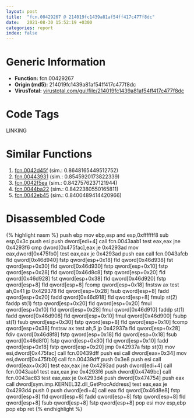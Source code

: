 ```yaml
---
layout: post
title:  "fcn.00429267 @ 214019fc1439a81af54ff417c477f8dc"
date:   2021-08-30 15:52:19 +0300
categories: report
index: false
---
```


# Generic Information
- **Function:** fcn.00429267
- **Origin (md5):** 214019fc1439a81af54ff417c477f8dc
- **VirusTotal:** [virustotal.com/gui/file/214019fc1439a81af54ff417c477f8dc][virustotal_ref]

# Code Tags
<span class="tag" id="LINKING">LINKING</span>


# Similar Functions

1. [fcn.0042d45f][similar_1_ref] (sim.: 0.8648165449512752)
2. [fcn.00443931][similar_2_ref] (sim.: 0.8545920173822339)
3. [fcn.0042f5ea][similar_3_ref] (sim.: 0.8427576237121944)
4. [fcn.0044ba22][similar_4_ref] (sim.: 0.8422380550165811)
5. [fcn.0042eb45][similar_5_ref] (sim.: 0.8400489414420966)


# Disassembled Code

{% highlight nasm %}
push ebp
mov ebp,esp
and esp,0xfffffff8
sub esp,0x3c
push esi
push dword[edi+4]
call fcn.0043aab1
test eax,eax
jne 0x4293f6
cmp dword[0x475fac],eax
je 0x4293ad
mov eax,dword[0x475fb0]
test eax,eax
je 0x4293ad
push eax
call fcn.0043afcb
fld qword[0x46d940]
fstp qword[esp+0x18]
fld qword[0x46d938]
fst qword[esp+0x30]
fld qword[0x46d930]
fstp qword[esp+0x10]
fstp qword[esp+0x28]
fld qword[0x46d8c8]
fstp qword[esp+0x20]
fld qword[0x46d928]
fst qword[esp+0x38]
fld qword[0x46d920]
fstp qword[esp+8]
fld qword[esp+8]
fcomp qword[esp+0x18]
fnstsw ax
test ah,0x41
jp 0x429378
fld qword[esp+0x28]
fsub qword[esp+8]
fadd qword[esp+0x20]
fadd qword[0x46d918]
fld qword[esp+8]
fmulp st(2)
faddp st(1)
fstp qword[esp+0x20]
fld qword[esp+0x20]
fmul qword[esp+0x10]
fld qword[esp+0x28]
fmul qword[0x46d910]
faddp st(1)
fadd qword[0x46d908]
fld qword[esp+0x10]
fmul qword[0x46d900]
fsubp st(1)
fsub qword[esp+0x30]
fstp qword[esp+8]
fld qword[esp+0x10]
fcomp qword[esp+0x38]
fnstsw ax
test ah,5
jp 0x42937a
fld qword[esp+0x28]
fdiv qword[0x46d8f8]
fstp qword[esp+0x18]
fld qword[esp+0x18]
fsub qword[0x46d8f0]
fstp qword[esp+0x30]
fld qword[esp+0x10]
fadd qword[esp+0x18]
fstp qword[esp+0x20]
jmp 0x42937a
fstp st(0)
mov esi,dword[0x475fac]
call fcn.00439dff
push esi
call dword[eax+0x34]
mov esi,dword[0x475fb0]
call fcn.00439dff
push 0x3e8
push esi
call dword[eax+0x30]
test eax,eax
jne 0x4293ad
push dword[edi+4]
call fcn.0043aab1
test eax,eax
jne 0x4293f6
push dword[0x4749bc]
call fcn.0043ac83
test eax,eax
je 0x4293d4
push dword[0x474754]
push eax
call dword[sym.imp.KERNEL32.dll_GetProcAddress]
test eax,eax
je 0x4293d4
push 0
push dword[edi+4]
call eax
fld qword[0x46d8e8]
fstp qword[esp+8]
fld qword[esp+8]
fadd qword[esp+8]
fstp qword[esp+8]
fld qword[esp+8]
fsub qword[esp+8]
fstp qword[esp+8]
pop esi
mov esp,ebp
pop ebp
ret 
{% endhighlight %}


[similar_1_ref]: /report/fcn.0042d45f@20a93604f17ee6f3c2aa7b1f7a497fcf
[similar_2_ref]: /report/fcn.00443931@820356b443df86d107b675e725c13af0
[similar_3_ref]: /report/fcn.0042f5ea@214019fc1439a81af54ff417c477f8dc
[similar_4_ref]: /report/fcn.0044ba22@0b645351d6df77d56852ad106e75fced
[similar_5_ref]: /report/fcn.0042eb45@20a93604f17ee6f3c2aa7b1f7a497fcf
[virustotal_ref]: https://www.virustotal.com/gui/file/214019fc1439a81af54ff417c477f8dc